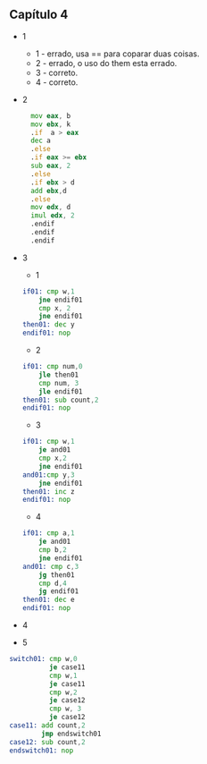 ## Capítulo 4 ##

- 1
  - 1 - errado, usa == para coparar duas coisas.
  - 2 - errado, o uso do them esta errado.
  - 3 - correto.
  - 4 - correto.

- 2
  ```asm
    mov eax, b
    mov ebx, k
    .if  a > eax
    dec a
    .else
    .if eax >= ebx
    sub eax, 2
    .else 
    .if ebx > d
    add ebx,d
    .else
    mov edx, d
    imul edx, 2
    .endif
    .endif
    .endif
    ```

- 3
  - 1
  ```asm
  if01: cmp w,1
      jne endif01
      cmp x, 2
      jne endif01
  then01: dec y
  endif01: nop
  ```
  - 2
  ```asm
  if01: cmp num,0
      jle then01
      cmp num, 3
      jle endif01
  then01: sub count,2
  endif01: nop
  ```

  - 3
  ```asm
  if01: cmp w,1
      je and01
      cmp x,2
      jne endif01
  and01:cmp y,3
      jne endif01
  then01: inc z
  endif01: nop
  ```

  - 4
  ```asm
  if01: cmp a,1
      je and01
      cmp b,2
      jne endif01
  and01: cmp c,3
      jg then01
      cmp d,4
      jg endif01
  then01: dec e
  endif01: nop
  ``` 

- 4

- 5
```asm
switch01: cmp w,0
          je case11
          cmp w,1
          je case11
          cmp w,2
          je case12
          cmp w, 3
          je case12
case11: add count,2
        jmp endswitch01
case12: sub count,2
endswitch01: nop
```
